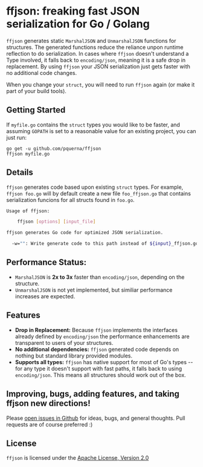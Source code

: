 # ffjson: freaking fast JSON serialization for Go / Golang

`ffjson` generates static `MarshalJSON` and `UnmarshalJSON` functions for  structures. The generated functions reduce the reliance unpon runtime reflection to do serialization.  In cases where `ffjson` doesn't understand a Type involved, it falls back to `encoding/json`, meaning it is a safe drop in replacement.  By using `ffjson` your JSON serialization just gets faster with no additional code changes.

When you change your `struct`, you will need to run `ffjson` again (or make it part of your build tools).

## Getting Started

If `myfile.go` contains the `struct` types you would like to be faster, and assuming `GOPATH` is set to a reasonable value for an existing project, you can just run:

    go get -u github.com/pquerna/ffjson
    ffjson myfile.go

## Details

`ffjson` generates code based upon existing `struct` types.  For example, `ffjson foo.go` will by default create a new file `foo_ffjson.go` that contains serialization funcions for all structs found in `foo.go`.

```sh
Usage of ffjson:

	ffjson [options] [input_file]

ffjson generates Go code for optimized JSON serialization.

  -w="": Write generate code to this path instead of ${input}_ffjson.go.
```

## Performance Status:

* `MarshalJSON` is **2x to 3x** faster than `encoding/json`, depending on the structure.
* `UnmarshalJSON` is not yet implemented, but similiar performance increases are expected.

## Features

* **Drop in Replacement:** Because `ffjson` implements the interfaces already defined by `encoding/json` the performance enhancements are transparent to users of your structures.
* **No additional dependencies:** `ffjson` generated code depends on nothing but standard library provided modules.
* **Supports all types:** `ffjson` has native support for most of Go's types -- for any type it doesn't support with fast paths, it falls back to using `encoding/json`.  This means all structures should work out of the box.

## Improving, bugs, adding features, and taking ffjson new directions!

Please [open issues in Github](https://github.com/pquerna/ffjson/issues) for ideas, bugs, and general thoughts.  Pull requests are of course preferred :)

## License

`ffjson` is licensed under the [Apache License, Version 2.0](./LICENSE)

